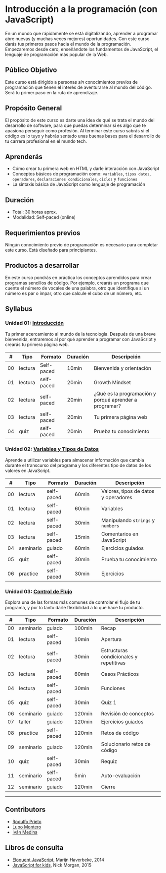 # Introducción a la programación (con JavaScript)

En un mundo que rápidamente se está digitalizando, aprender a programar abre
nuevas (y muchas veces mejores) oportunidades. Con este curso darás tus primeros
pasos hacia el mundo de la programación. Empezaremos desde cero, enseñándote los
fundamentos de JavaScript, el lenguaje de programación más popular de la Web.

## Público Objetivo

Este curso está dirigido a personas _sin_ conocimientos previos de programación
que tienen el interés de aventurarse al mundo del código. Será tu primer paso en
la ruta de aprendizaje.

## Propósito General

El propósito de este curso es darte una idea de qué se trata el mundo del
desarrollo de software, para que puedas determinar si es algo que te apasiona
perseguir como profesión. Al terminar este curso sabrás si el código es lo tuyo
y habrás sentado unas buenas bases para el desarrollo de tu carrera profesional
en el mundo tech.

## Aprenderás

* Cómo crear tu primera web en HTML y darle interacción con JavaScript
* Conceptos básicos de programación como: `variables`, `tipos datos`,
  `operadores`, `declaraciones condicionales`, `ciclos` y `funciones`
* La sintaxis básica de JavaScript como lenguaje de programación

## Duración

* Total: 30 horas aprox.
* Modalidad: Self-paced (online)

## Requerimientos previos

Ningún conocimiento previo de programación es necesario para completar este
curso. Está diseñado para principiantes.

## Productos a desarrollar

En este curso pondrás en práctica los conceptos aprendidos para crear programas
sencillos de código. Por ejemplo, crearás un programa que cuente el número de
vocales de una palabra, otro que identifique si un número es par o impar, otro
que calcule el cubo de un número, etc.

## Syllabus

### Unidad 01: [Introducción](01-introduction)

Tu primer acercamiento al mundo de la tecnología. Después de una breve
bienvenida, entraremos al por qué aprender a programar con JavaScript y crearás
tu primera página web.

|  # |  Tipo     | Formato    | Duración | Descripción
|----|-----------|------------|----------|------------
| 00 |  lectura  | Self-paced |   10min  | Bienvenida y orientación
| 01 | lectura   | self-paced |   20min  | Growth Mindset
| 02 | lectura   | self-paced |   20min  | ¿Qué es la programación y porqué aprender a programar?
| 03 | lectura   | self-paced |   20min  | Tu primera página web
| 04 |   quiz    | self-paced |   20min  | Prueba tu conocimiento

### Unidad 02: [Variables y Tipos de Datos](02-variables-and-data-types)

Aprende a utilizar variables para almacenar información que cambia durante el
transcurso del programa y los diferentes tipo de datos de los valores en
JavaScript.

|  # |  Tipo     | Formato    | Duración | Descripción
|----|-----------|------------|----------|------------
| 00 | lectura   | self-paced |   60min  | Valores, tipos de datos y operadores
| 01 | lectura   | self-paced |   60min  | Variables
| 02 | lectura   | self-paced |   30min  | Manipulando `strings` y `numbers`
| 03 | lectura   | self-paced |   15min  | Comentarios en JavaScript
| 04 | seminario |   guiado   |   60min  | Ejercicios guiados
| 05 |   quiz    | self-paced |   30min  | Prueba tu conocimiento
| 06 | practice  | self-paced |   30min  | Ejercicios

### Unidad 03: [Control de Flujo](03-control-flow)

Explora una de las formas más comunes de controlar el flujo de tu programa, y
por lo tanto darle flexibilidad a lo que hace tu producto.

|  # |  Tipo     | Formato    | Duración | Descripción
|----|-----------|------------|----------|------------
| 00 | seminario |    guiado  |  100min  | Recap
| 01 |  lectura  | self-paced |   10min  | Apertura
| 02 |  lectura  | self-paced |   30min  | Estructuras condicionales y repetitivas
| 03 |  lectura  | self-paced |   60min  | Casos Prácticos
| 04 |  lectura  | self-paced |   30min  | Funciones
| 05 |   quiz    | self-paced |   30min  | Quiz 1
| 06 | seminario |   guiado   |  120min  | Revisión de conceptos
| 07 |  taller   |   guiado   |   120min  | Ejercicios guiados
| 08 |  practice | self-paced |   120min | Retos de código
| 09 | seminario |   guiado   |   120min | Solucionario retos de código
| 10 |   quiz    | self-paced |   30min  | Requiz
| 11 | seminario | self-paced |   5min   | Auto-evaluación
| 12 | seminario |    guiado  |   120min | Cierre

***

## Contributors

* [Rodulfo Prieto](https://github.com/chamodev)
* [Lupo Montero](https://github.com/lupomontero)
* [Iván Medina](https://github.com/ivandevp)

## Libros de consulta

* [Eloquent JavaScript](http://eloquentjavascript.net/), Marijn Haverbeke, 2014
* [JavaScript for kids](http://pepa.holla.cz/wp-content/uploads/2015/11/JavaScript-for-Kids.pdf),
  Nick Morgan, 2015
